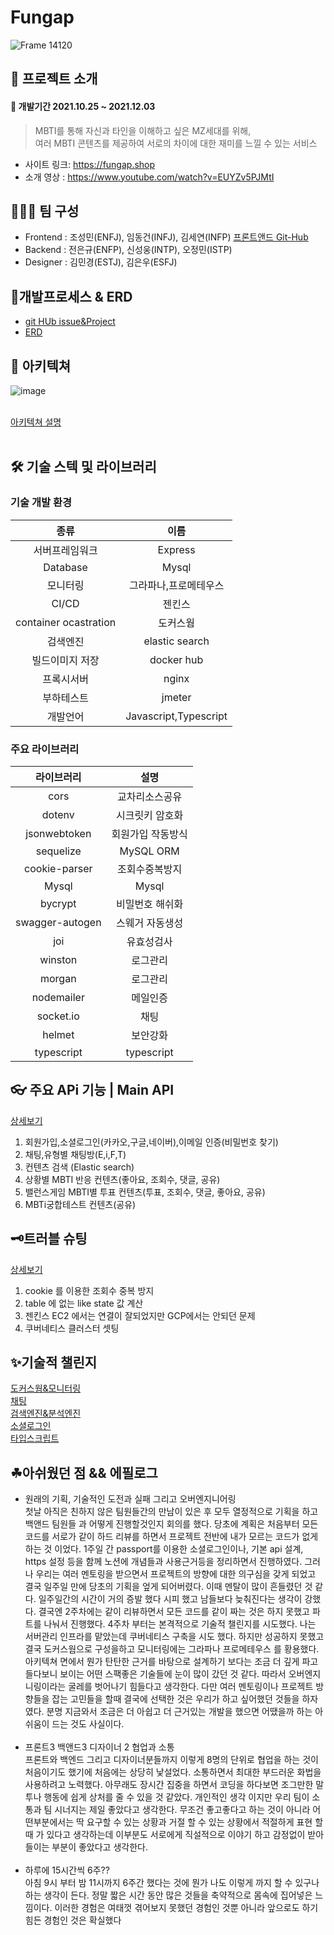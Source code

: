 # Fungap
![Frame 14120](https://user-images.githubusercontent.com/89460880/144413012-68612fe9-b1f7-428d-8ce9-6fa53c9a3a31.png)

## 🎊 프로젝트 소개  
#### 📆 개발기간 2021.10.25 ~ 2021.12.03    
> MBTI를 통해 자신과 타인을 이해하고 싶은 MZ세대를 위해,    
> 여러 MBTI 콘텐츠를 제공하여 서로의 차이에 대한 재미를 느낄 수 있는 서비스

* 사이트 링크: <https://fungap.shop>
* 소개 영상 : <https://www.youtube.com/watch?v=EUYZv5PJMtI>

## 🧑🏻‍💻 팀 구성
- Frontend : 조성민(ENFJ), 임동건(INFJ), 김세연(INFP) [프론트앤드 Git-Hub](https://github.com/fungap/fungap-front)
- Backend : 전은규(ENFP), 신성웅(INTP), 오정민(ISTP)
- Designer : 김민경(ESTJ), 김은우(ESFJ)

## 📃개발프로세스 & ERD
- [git HUb issue&Project](https://github.com/fungap/Appendix-back/blob/main/develop_process.md)
- [ERD](https://github.com/fungap/Appendix-back/blob/main/erd.md)

## 🎨 아키텍쳐
![image](https://user-images.githubusercontent.com/88120776/144158286-65ad9dde-0e7d-41c9-a386-daaad75e7bbf.png)<br><br>

[아키텍쳐 설명](https://github.com/fungap/Appendix-back/blob/main/architecture.md)<br><br>

## 🛠 기술 스텍 및 라이브러리

### 기술 개발 환경

|         종류          |         이름          |
| :-------------------: | :-------------------: |
|    서버프레임워크     |        Express        |
|       Database        |         Mysql         |
|       모니터링        | 그라파나,프로메테우스 |
|         CI/CD         |        젠킨스         |
| container ocastration |       도커스웜        |
|       검색엔진        |    elastic search     |
|    빌드이미지 저장    |      docker hub       |
|      프록시서버       |         nginx         |
|      부하테스트       |        jmeter         |
|       개발언어        | Javascript,Typescript |

### 주요 라이브러리
  |라이브러리|설명|
  |:------:|:---:|
|cors|교차리소스공유|
|dotenv|시크릿키 암호화|
|jsonwebtoken|회원가입 작동방식|
|sequelize|MySQL ORM|
|cookie-parser|조회수중복방지|
|Mysql|Mysql|
|bycrypt|비밀번호 해쉬화|
|swagger-autogen|스웨거 자동생성|
|joi|유효성검사|
|winston|로그관리|
|morgan|로그관리|
|nodemailer|메일인증|
|socket.io|채팅|
|helmet|보안강화|
|typescript|typescript|  

## 👓 주요 APi 기능 | Main API
[상세보기](https://github.com/fungap/Appendix-back/blob/main/API.md)
1. 회원가입,소셜로그인(카카오,구글,네이버),이메일 인증(비밀번호 찾기)
2. 채팅,유형별 채팅방(E,i,F,T) 
3. 컨텐츠 검색 (Elastic search)
4. 상황별 MBTI 반응 컨텐츠(좋아요, 조회수, 댓글, 공유)
5. 밸런스게임 MBTI별 투표 컨텐츠(투표, 조회수, 댓글, 좋아요, 공유)
6. MBTi궁합테스트 컨텐츠(공유)

## 🗝트러블 슈팅
[상세보기](https://github.com/fungap/Appendix-back/blob/main/trouble.md)
1. cookie 를 이용한 조회수 중복 방지
2. table 에 없는 like state 값 계산
3. 젠킨스 EC2 에서는 연결이 잘되었지만 GCP에서는 안되던 문제
4. 쿠버네티스 클러스터 셋팅

## ✨기술적 챌린지 
[도커스웜&모니터링](https://github.com/fungap/Appendix-back/blob/main/docker-swarm%26monitoring.md)<br>
[채팅](https://github.com/fungap/Appendix-back/blob/main/chatting.md)<br>
[검색엔진&분석엔진](https://github.com/fungap/Appendix-back/blob/main/search_engin%26Analysis_tool.md)<br>
[소셜로그인](https://github.com/fungap/Appendix-back/blob/main/social-login.md)<br>
[타입스크립트](https://github.com/fungap/Appendix-back/blob/main/typescript.md)<br>

## ☘아쉬웠던 점 && 에필로그
- 원래의 기획, 기술적인 도전과 실패 그리고 오버엔지니어링<br>
첫날 아직은 친하지 않은 팀원들간의 만남이 있은 후 모두 열정적으로 기획을 하고 백앤드 팀원들 과 어떻게 진행할것인지 회의를 했다. 당초에 계획은 처음부터 모든 코드를 서로가 같이 하드 리뷰를 하면서 프로젝트 전반에 내가 모르는 코드가 없게 하는 것 이었다. 1주일 간 passport를 이용한 소셜로그인이나, 기본 api 설계, https 설정 등을 함께 노션에 개념들과 사용근거등을 정리하면서 진행하였다. 그러나 우리는 여러 멘토링을 받으면서 프로젝트의 방향에 대한 의구심을 갖게 되었고 결국 일주일 만에 당초의 기획을 엎게 되어버렸다. 이때 멘탈이 많이 흔들렸던 것 같다. 일주일간의 시간이 거의 증발 했다 시피 했고 남들보다 늦춰진다는 생각이 강했다. 결국엔 2주차에는 같이 리뷰하면서 모든 코드를 같이 짜는 것은 하지 못했고 파트를 나눠서 진행했다. 4주차 부터는 본격적으로 기술적 챌린지를 시도했다. 나는 서버관리 인프라를 맡았는데 쿠버네티스 구축을 시도 했다. 하지만 성공하지 못했고 결국 도커스웜으로 구성을하고 모니터링에는 그라파나 프로메테우스 를 황용했다. 아키텍쳐 면에서 뭔가 탄탄한 근거를 바탕으로 설계하기 보다는 조금 더 깊게 파고 들다보니 보이는 어떤 스팩좋은 기술들에 눈이 많이 갔던 것 같다. 따라서 오버엔지니링이라는 굴레를 벗어나기 힘들다고 생각한다. 다만 여러 멘토링이나 프로젝트 방향들을 잡는 고민들을 할때 결국에 선택한 것은 우리가 하고 싶어했던 것들을 하자 였다. 분명 지금와서 조금은 더 아쉽고 더 근거있는 개발을 했으면 어땠을까 하는 아쉬움이 드는 것도 사실이다.<br><br>
- 프론트3 백앤드3 디자이너 2 협업과 소통<br>
프론트와 백엔드 그리고 디자이너분들까지 이렇게 8명의 단위로 협업을 하는 것이 처음이기도 했기에 처음에는 상당히 낯설었다. 소통하면서 최대한 부드러운 화법을 사용하려고 노력했다. 아무래도 장시간 집중을 하면서 코딩을 하다보면 조그만한 말투나 행동에 쉽게 상처를 줄 수 있을 것 같았다. 개인적인 생각 이지만 우리 팀이 소통과 팀 시너지는 제일 좋았다고 생각한다. 무조건 좋고좋다고 하는 것이 아니라 어떤부분에서는 딱 요구할 수 있는 상황과 거절 할 수 있는 상황에서 적절하게 표현 할 때 가 있다고 생각하는데 이부분도 서로에게 직설적으로 이야기 하고 감정없이 받아들이는 부분이 좋았다고 생각한다.<br><br>
- 하루에 15시간씩 6주??<br>
아침 9시 부터 밤 11시까지 6주간 했다는 것에 뭔가 나도 이렇게 까지 할 수 있구나 하는 생각이 든다. 정말 짧은 시간 동안 많은 것들을 축약적으로 몸속에 집어넣은 느낌이다. 이러한 경험은 여태껏 겪어보지 못했던 경험인 것뿐 아니라 앞으로도 하기 힘든 경험인 것은 확실했다 
